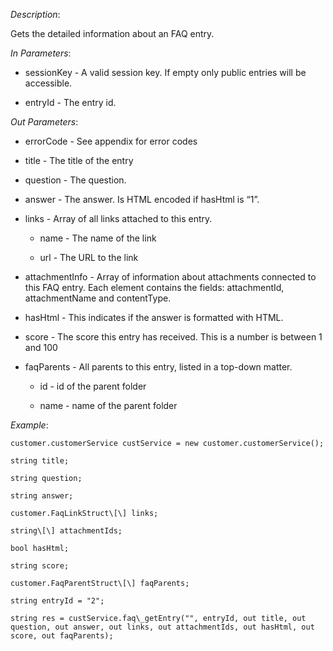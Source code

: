 <properties date="2016-06-24"
SortOrder="111"
/>

*Description*:

Gets the detailed information about an FAQ entry.

 

*In Parameters*:

* sessionKey            - A valid session key. If empty only public entries will be accessible.

* entryId      - The entry id.

 

*Out Parameters*:

* errorCode  - See appendix for error codes

* title         - The title of the entry

* question  - The question.

* answer    - The answer. Is HTML encoded if hasHtml is “1”.

* links        - Array of all links attached to this entry.

  * name                                  - The name of the link

  * url                                      - The URL to the link

* attachmentInfo     - Array of information about attachments connected to this FAQ entry. Each element contains the fields: attachmentId, attachmentName and contentType.

* hasHtml  - This indicates if the answer is formatted with HTML.

* score       - The score this entry has received. This is a number is between 1 and 100

* faqParents - All parents to this entry, listed in a top-down matter.

  * id                                       - id of the parent folder

  * name                                  - name of the parent folder

 

*Example*:
```
customer.customerService custService = new customer.customerService();

string title;

string question;

string answer;

customer.FaqLinkStruct\[\] links;

string\[\] attachmentIds;

bool hasHtml;

string score;

customer.FaqParentStruct\[\] faqParents;

string entryId = "2";

string res = custService.faq\_getEntry("", entryId, out title, out question, out answer, out links, out attachmentIds, out hasHtml, out score, out faqParents);
```